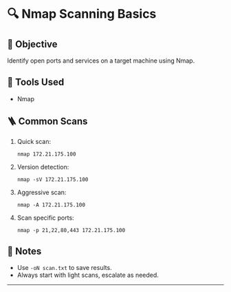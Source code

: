 # 🔍 Nmap Scanning Basics

## 🎯 Objective
Identify open ports and services on a target machine using Nmap.

## 🔧 Tools Used
- Nmap

## 🪜 Common Scans
1. Quick scan:
    ```
    nmap 172.21.175.100
    ```

2. Version detection:
    ```
    nmap -sV 172.21.175.100
    ```

3. Aggressive scan:
    ```
    nmap -A 172.21.175.100
    ```

4. Scan specific ports:
    ```
    nmap -p 21,22,80,443 172.21.175.100
    ```

## 🧠 Notes
- Use `-oN scan.txt` to save results.
- Always start with light scans, escalate as needed.

---
